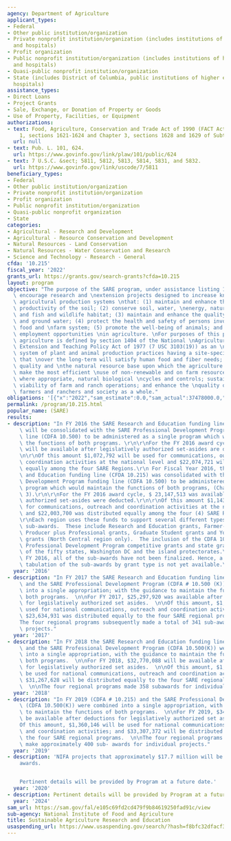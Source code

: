 ```yaml
---
agency: Department of Agriculture
applicant_types:
- Federal
- Other public institution/organization
- Private nonprofit institution/organization (includes institutions of higher education
  and hospitals)
- Profit organization
- Public nonprofit institution/organization (includes institutions of higher education
  and hospitals)
- Quasi-public nonprofit institution/organization
- State (includes District of Columbia, public institutions of higher education and
  hospitals)
assistance_types:
- Direct Loans
- Project Grants
- Sale, Exchange, or Donation of Property or Goods
- Use of Property, Facilities, or Equipment
authorizations:
- text: Food, Agriculture, Conservation and Trade Act of 1990 (FACT Act), Chapter
    1, sections 1621-1624 and Chapter 3, sections 1628 and 1629 of Subtitle B.
  url: null
- text: Pub. L. 101, 624.
  url: https://www.govinfo.gov/link/plaw/101/public/624
- text: 7 U.S.C. &sect; 5811, 5812, 5813, 5814, 5831, and 5832.
  url: https://www.govinfo.gov/link/uscode/7/5811
beneficiary_types:
- Federal
- Other public institution/organization
- Private nonprofit institution/organization
- Profit organization
- Public nonprofit institution/organization
- Quasi-public nonprofit organization
- State
categories:
- Agricultural - Research and Development
- Agricultural - Resource Conservation and Development
- Natural Resources - Land Conservation
- Natural Resources - Water Conservation and Research
- Science and Technology - Research - General
cfda: '10.215'
fiscal_year: '2022'
grants_url: https://grants.gov/search-grants?cfda=10.215
layout: program
objective: "The purpose of the SARE program, under assistance listing 10.215, is to\
  \ encourage research and \nextension projects designed to increase knowledge concerning\
  \ agricultural production systems \nthat: (1) maintain and enhance the quality and\
  \ productivity of the soil; (2) conserve soil, water, \nenergy, natural resources,\
  \ and fish and wildlife habitat; (3) maintain and enhance the quality of \nsurface\
  \ and ground water; (4) protect the health and safety of persons involved in the\
  \ food and \nfarm system; (5) promote the well-being of animals; and (6) increase\
  \ employment opportunities \nin agriculture. \nFor purposes of this program, sustainable\
  \ agriculture is defined by section 1404 of the National \nAgricultural Research,\
  \ Extension and Teaching Policy Act of 1977 (7 USC 3103(19)) as an \nintegrated\
  \ system of plant and animal production practices having a site-specific application\
  \ that \nover the long-term will satisfy human food and fiber needs; enhance environmental\
  \ quality and \nthe natural resource base upon which the agriculture economy depends;\
  \ make the most efficient \nuse of non-renewable and on farm resources and integrate,\
  \ where appropriate, natural biological \ncycles and controls; sustain the economic\
  \ viability of farm and ranch operations; and enhance the \nquality of life for\
  \ farmers and ranchers and society as a whole."
obligations: '[{"x":"2022","sam_estimate":0.0,"sam_actual":37478000.0,"usa_spending_actual":44136373.05},{"x":"2023","sam_estimate":0.0,"sam_actual":42000000.0,"usa_spending_actual":55331740.3},{"x":"2024","sam_estimate":46700000.0,"sam_actual":0.0,"usa_spending_actual":43740061.84}]'
permalink: /program/10.215.html
popular_name: (SARE)
results:
- description: "In FY 2016 the SARE Research and Education funding line (CFDA 10.215)\
    \ will be consolidated with the SARE Professional Development Program funding\
    \ line (CDFA 10.500) to be administered as a single program which would maintain\
    \ the functions of both programs. \r\n\r\nFor the FY 2016 award cycle, $23,147,513\
    \ will be available after legislatively authorized set-asides are deducted. \r\
    \n\r\nOf this amount $1,072,792 will be used for communications, outreach and\
    \ coordination activities at the national level and $22,074,721 will be distributed\
    \ equally among the four SARE Regions.\r\n For Fiscal Year 2016, the SARE Research\
    \ and Education funding line (CFDA 10.215) was consolidated with the SARE Professional\
    \ Development Program funding line (CDFA 10.500) to be administered as a single\
    \ program which would maintain the functions of both programs, (Chapters 1 and\
    \ 3).\r\n\r\nFor the FY 2016 award cycle, $ 23,147,513 was available after legislatively\
    \ authorized set-asides were deducted.\r\n\r\nOf this amount $1,143, 813 was used\
    \ for communications, outreach and coordination activities at the national level\
    \ and $22,003,700 was distributed equally among the four (4) SARE Regions.\r\n\
    \r\nEach region uses these funds to support several different types of competitive\
    \ sub-awards.  These include Research and Education grants, Farmer-Rancher grants,\
    \ Producer plus Professional grants, Graduate Student grants and Youth Educator\
    \ grants (North Central region only).  The inclusion of the CDFA 10.500 has added\
    \ Professional Development Program competitive grants and state grants for each\
    \ of the fifty states, Washington DC and the island protectorates.\r\n\r\nFor\
    \ FY 2016, all of the sub-awards have not been finalized. Hence, a comprehensive\
    \ tabulation of the sub-awards by grant type is not yet available.\r\n"
  year: '2016'
- description: "In FY 2017 the SARE Research and Education funding line (CDFA # 10.215)\
    \ and the SARE Professional Development Program (CDFA # 10.500 (K)) were combined\
    \ into a single appropriation; with the guidance to maintain the functions of\
    \ both programs.  \n\nFor FY 2017, $25,297,920 was available after deductions\
    \ for legislatively authorized set asides.  \n\nOf this amount, $1,662,989 was\
    \ used for national communications, outreach and coordination activities; and\
    \ $23,634,931 was distributed equally to the four SARE regional programs.  \n\n\
    The four regional programs subsequently made a total of 341 sub-awards for individual\
    \ projects."
  year: '2017'
- description: "In FY 2018 the SARE Research and Education funding line (CDFA # 10.215)\
    \ and the SARE Professional Development Program (CDFA 10.500(K)) were combined\
    \ into a single appropriation, with the guidance to maintain the functions of\
    \ both programs.  \n\nFor FY 2018, $32,770,088 will be available after deductions\
    \ for legislatively authorized set asides.  \n\nOf this amount, $1,502,460 will\
    \ be used for national communications, outreach and coordination activities; and\
    \ $31,267,628 will be distributed equally to the four SARE regional programs.\
    \  \n\nThe four regional programs made 358 subawards for individual projects."
  year: '2018'
- description: "In FY 2019 (CDFA # 10.215) and the SARE Professional Development Program\
    \ (CDFA 10.500(K)) were combined into a single appropriation, with the guidance\
    \ to maintain the functions of both programs.  \n\nFor FY 2019, $34,667,518 will\
    \ be available after deductions for legislatively authorized set asides.  \n\n\
    Of this amount, $1,360,146 will be used for national communications, outreach\
    \ and coordination activities; and $33,307,372 will be distributed equally to\
    \ the four SARE regional programs.  \n\nThe four regional programs will subsequently\
    \ make approximately 400 sub- awards for individual projects."
  year: '2019'
- description: 'NIFA projects that approximately $17.7 million will be available for
    awards.


    Pertinent details will be provided by Program at a future date.'
  year: '2020'
- description: Pertinent details will be provided by Program at a future date.
  year: '2024'
sam_url: https://sam.gov/fal/e105c69fd2cd479f9b84619250fad91c/view
sub-agency: National Institute of Food and Agriculture
title: Sustainable Agriculture Research and Education
usaspending_url: https://www.usaspending.gov/search/?hash=f8bfc32dfacf3cfde40d4f3f61beb22e
---
```

